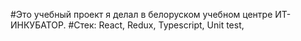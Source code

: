 #Это учебный  проект я делал в белоруском учебном центре ИТ-ИНКУБАТОР. 
#Стек:
React,
Redux,
Typescript,
Unit test,
